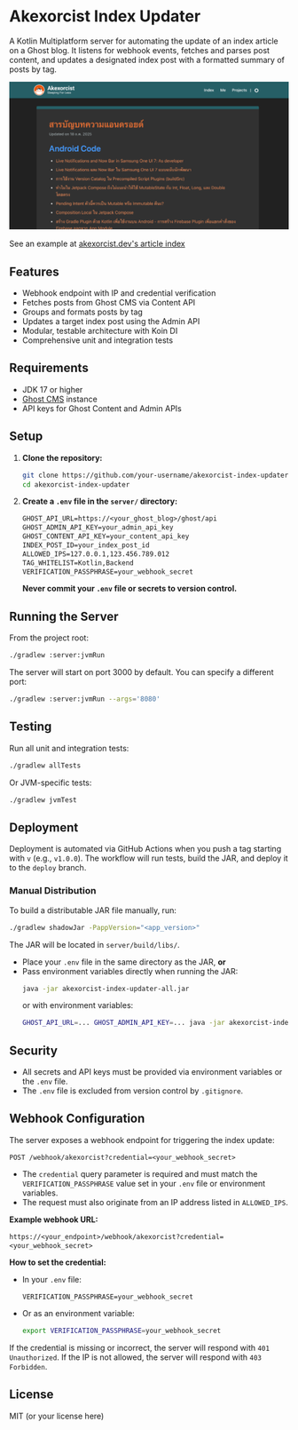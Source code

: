 # Akexorcist Index Updater

A Kotlin Multiplatform server for automating the update of an index article on a Ghost blog. It listens for webhook events, fetches and parses post content, and updates a designated index post with a formatted summary of posts by tag.

![image_01.jpg](images/image_01.png)

See an example at [akexorcist.dev's article index](https://akexorcist.dev/android-article-index/)

## Features
- Webhook endpoint with IP and credential verification
- Fetches posts from Ghost CMS via Content API
- Groups and formats posts by tag
- Updates a target index post using the Admin API
- Modular, testable architecture with Koin DI
- Comprehensive unit and integration tests

## Requirements
- JDK 17 or higher
- [Ghost CMS](https://ghost.org/) instance
- API keys for Ghost Content and Admin APIs

## Setup
1. **Clone the repository:**
   ```sh
   git clone https://github.com/your-username/akexorcist-index-updater.git
   cd akexorcist-index-updater
   ```
2. **Create a `.env` file in the `server/` directory:**
   ```env
   GHOST_API_URL=https://<your_ghost_blog>/ghost/api
   GHOST_ADMIN_API_KEY=your_admin_api_key
   GHOST_CONTENT_API_KEY=your_content_api_key
   INDEX_POST_ID=your_index_post_id
   ALLOWED_IPS=127.0.0.1,123.456.789.012
   TAG_WHITELIST=Kotlin,Backend
   VERIFICATION_PASSPHRASE=your_webhook_secret
   ```
   **Never commit your `.env` file or secrets to version control.**

## Running the Server
From the project root:
```sh
./gradlew :server:jvmRun
```
The server will start on port 3000 by default. You can specify a different port:
```sh
./gradlew :server:jvmRun --args='8080'
```

## Testing
Run all unit and integration tests:
```sh
./gradlew allTests
```
Or JVM-specific tests:
```sh
./gradlew jvmTest
```

## Deployment
Deployment is automated via GitHub Actions when you push a tag starting with `v` (e.g., `v1.0.0`). The workflow will run tests, build the JAR, and deploy it to the `deploy` branch.

### Manual Distribution
To build a distributable JAR file manually, run:
```sh
./gradlew shadowJar -PappVersion="<app_version>"
```
The JAR will be located in `server/build/libs/`.

- Place your `.env` file in the same directory as the JAR, **or**
- Pass environment variables directly when running the JAR:
  ```sh
  java -jar akexorcist-index-updater-all.jar
  ```
  or with environment variables:
  ```sh
  GHOST_API_URL=... GHOST_ADMIN_API_KEY=... java -jar akexorcist-index-updater-all.jar
  ```

## Security
- All secrets and API keys must be provided via environment variables or the `.env` file.
- The `.env` file is excluded from version control by `.gitignore`.

## Webhook Configuration

The server exposes a webhook endpoint for triggering the index update:

```
POST /webhook/akexorcist?credential=<your_webhook_secret>
```

- The `credential` query parameter is required and must match the `VERIFICATION_PASSPHRASE` value set in your `.env` file or environment variables.
- The request must also originate from an IP address listed in `ALLOWED_IPS`.

**Example webhook URL:**
```
https://<your_endpoint>/webhook/akexorcist?credential=<your_webhook_secret>
```

**How to set the credential:**
- In your `.env` file:
  ```env
  VERIFICATION_PASSPHRASE=your_webhook_secret
  ```
- Or as an environment variable:
  ```sh
  export VERIFICATION_PASSPHRASE=your_webhook_secret
  ```

If the credential is missing or incorrect, the server will respond with `401 Unauthorized`.
If the IP is not allowed, the server will respond with `403 Forbidden`.

## License
MIT (or your license here)
